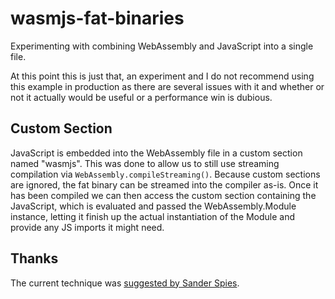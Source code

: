 # wasmjs-fat-binaries

Experimenting with combining WebAssembly and JavaScript into a single file.

At this point this is just that, an experiment and I do not recommend using this example in production as there are several issues with it and whether or not it actually would be useful or a performance win is dubious.

## Custom Section

JavaScript is embedded into the WebAssembly file in a custom section named "wasmjs". This was done to allow us to still use streaming compilation via `WebAssembly.compileStreaming()`. Because custom sections are ignored, the fat binary can be streamed into the compiler as-is. Once it has been compiled we can then access the custom section containing the JavaScript, which is evaluated and passed the WebAssembly.Module instance, letting it finish up the actual instantiation of the Module and provide any JS imports it might need.

## Thanks

The current technique was [suggested by Sander Spies](https://twitter.com/Sander_Spies/status/1019872826696794113).
